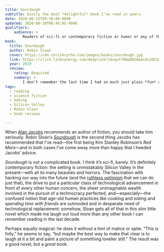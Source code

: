 ```yaml
---
title: Sourdough
subtitle: Easily the most *delightful* book I’ve read in years.
date: 2020-06-21T09:30:00-0600
updated: 2020-08-20T06:45:05-0600
qualifiers:
    audience: >
        Readers of sci-fi or contemporary fiction or humor or any of the above, but especially students of human nature and recent (COVID?) converts to baking.
book:
  title: Sourdough
  author: Robin Sloan
  cover: https://cdn.chriskrycho.com/images/books/sourdough.jpg
  link: https://click.linksynergy.com/deeplink?id=qvtf8Hp8DGA&mid=2653&murl=https%3A%2F%2Fwww.alibris.com%2FSourdough-Robin-Sloan%2Fbook%2F37961343
  year: 2019
  review:
    rating: Required
    summary: >
        I don’t remember the last time I had so much just plain *fun* reading a novel—and while contemporary settings rarely grab my attention this one did. Somehow Sloan manages to pull that off… while featuring a possibly-sentient sourdough starter and good-naturedly poking holes in Silicon Valley culture. Go read it. Right now!
tags:
  - reading
  - science fiction
  - baking
  - Silicon Valley
  - Robin Sloan
  - book reviews

---
```


When [Alan Jacobs][ayjay] recommends an author of fiction, you should take him seriously. Robin Sloan’s [<cite>Sourdough</cite>]({{book.link}}) is the second thing Jacobs has recommended that I’ve read—the first being Kim Stanley Robinson’s <cite>Red Mars</cite>—and in both cases I’ve come away more than happy that I heeded Jacobs’ advice.

[ayjay]: https://blog.ayjay.org

<cite>Sourdough</cite> is not a complicated book. I think it’s sci-fi, barely. It’s definitely contemporary fiction: the setting is unmistakably Silicon Valley in the present—with all its many beauties and horrors. The fascination with hacking our way into the future (and the [ruthless optimism][ws] that we can do just that), the drive to put a particular class of technological advancement in front of every other human concern, the sheer unimaginable wealth involved in the pursuit of a technocracy perfected, and—especially—the confused notion that age-old human practices like *cooking* and *eating* and *spending time with friends* are outmoded and in desperate need of technological replacement: somehow, Sloan gets all of that in this slim little novel which made me laugh out loud more than any other book I can remember reading in the last decade.

Perhaps equally magical: he does it without a hint of malice or spite. “This is folly,” he seems to say, “but maybe the best way to make that clear is to laugh at it a bit and paint a picture of something lovelier still.” The result was a good novel, but a *great* book.

[ws]: https://winningslowly.org/8.06/